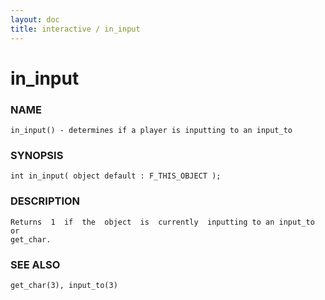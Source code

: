 ```yaml
---
layout: doc
title: interactive / in_input
---
```

# in_input

### NAME

    in_input() - determines if a player is inputting to an input_to

### SYNOPSIS

    int in_input( object default : F_THIS_OBJECT );

### DESCRIPTION

    Returns  1  if  the  object  is  currently  inputting to an input_to or
    get_char.

### SEE ALSO

    get_char(3), input_to(3)
